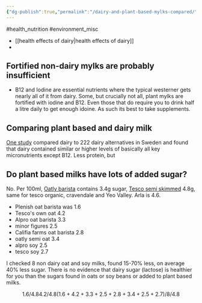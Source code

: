 ```yaml
---
{"dg-publish":true,"permalink":"/dairy-and-plant-based-mylks-compared/","created":"2024-04-22T12:49:24.000+01:00","updated":"2025-09-28T23:49:48.844+01:00"}
---
```


#health_nutrition #environment_misc 

- [[health effects of dairy\|health effects of dairy]]
- 
<div class="transclusion internal-embed is-loaded"><div class="markdown-embed">



## Fortified non-dairy mylks are probably insufficient
- B12 and Iodine are essential nutrients where the typical westerner gets nearly all of it from dairy. Some, but crucially not all, plant mylks are fortified with iodine and B12. Even those that do require you to drink half a litre daily to get enough idoine. As such its best to take supplements.

</div></div>

## Comparing plant based and dairy milk
[One study](https://www.sciencedirect.com/science/article/pii/S2665927124000388) compared dairy to 222 dairy alternatives in Sweden and found that dairy contained similar or higher levels of basically all key micronutrients except B12. Less protein, but 

## Do plant based milks have lots of added sugar?
No. Per 100ml, [Oatly barista](https://www.oatly.com/en-gb/products/oat-drink/oat-drink-barista-edition-1l) contains 3.4g sugar, [Tesco semi skimmed](https://www.tesco.com/groceries/en-GB/products/252207537) 4.8g, same for tesco organic, cravendale and Yeo Valley. Arla is 4.6. 

- Plenish oat barista was 1.6
- Tesco's own oat 4.2
- Alpro oat barista 3.3
- minor figures 2.5
- Califia farms oat barista 2.8
- oatly semi oat 3.4
- alpro soy 2.5
- tesco soy 2.7

I checked 8 non dairy oat and soy milks, found 15-70% less, on average 40% less sugar. There is no evidence that dairy sugar (lactose) is healthier for you than the sugars found in oats or soy beans or added to plant based milks.
```math
1.6/4.8
4.2/4.8
(1.6+4.2+3.3+2.5+2.8+3.4+2.5+2.7)/8/4.8
```
